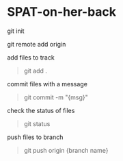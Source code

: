 # SPAT-on-her-back

git init 

git remote add origin <link>

add files to track 
> git add .

commit files with a message
> git commit -m "{msg}"

check the status of files
> git status

push files to branch
> git push origin {branch name}

